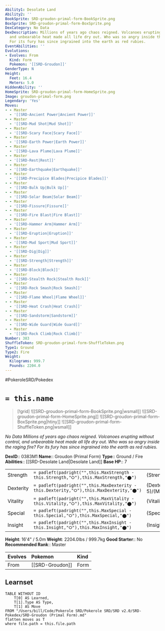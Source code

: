 ```yaml
---
Ability1: Desolate Land
Ability2: ''
BookSprite: SRD-groudon-primal-form-BookSprite.png
BoxSprite: SRD-groudon-primal-form-BoxSprite.png
DexCategory: No Data
DexDescription: Millions of years ago chaos reigned. Volcanoes erupting without control,
  and unbearable heat made all life dry out. Who was so angry inside the raging fire?
  For its fury has since ingrained into the earth as red rubies.
EventAbilities: ''
Evolutions:
- Evolves: From
  Kind: Form
  Pokemon: '[[SRD-Groudon]]'
GenderType: N
Height:
  Feet: 16.4
  Meters: 5.0
HiddenAbility: ''
HomeSprite: SRD-groudon-primal-form-HomeSprite.png
Image: groudon-primal-form.png
Legendary: 'Yes'
Moves:
- - Master
  - '[[SRD-Ancient Power|Ancient Power]]'
- - Master
  - '[[SRD-Mud Shot|Mud Shot]]'
- - Master
  - '[[SRD-Scary Face|Scary Face]]'
- - Master
  - '[[SRD-Earth Power|Earth Power]]'
- - Master
  - '[[SRD-Lava Plume|Lava Plume]]'
- - Master
  - '[[SRD-Rest|Rest]]'
- - Master
  - '[[SRD-Earthquake|Earthquake]]'
- - Master
  - '[[SRD-Precipice Blades|Precipice Blades]]'
- - Master
  - '[[SRD-Bulk Up|Bulk Up]]'
- - Master
  - '[[SRD-Solar Beam|Solar Beam]]'
- - Master
  - '[[SRD-Fissure|Fissure]]'
- - Master
  - '[[SRD-Fire Blast|Fire Blast]]'
- - Master
  - '[[SRD-Hammer Arm|Hammer Arm]]'
- - Master
  - '[[SRD-Eruption|Eruption]]'
- - Master
  - '[[SRD-Mud Sport|Mud Sport]]'
- - Master
  - '[[SRD-Dig|Dig]]'
- - Master
  - '[[SRD-Strength|Strength]]'
- - Master
  - '[[SRD-Block|Block]]'
- - Master
  - '[[SRD-Stealth Rock|Stealth Rock]]'
- - Master
  - '[[SRD-Rock Smash|Rock Smash]]'
- - Master
  - '[[SRD-Flame Wheel|Flame Wheel]]'
- - Master
  - '[[SRD-Heat Crash|Heat Crash]]'
- - Master
  - '[[SRD-Sandstorm|Sandstorm]]'
- - Master
  - '[[SRD-Wide Guard|Wide Guard]]'
- - Master
  - '[[SRD-Rock Climb|Rock Climb]]'
Number: 383
ShuffleToken: SRD-groudon-primal-form-ShuffleToken.png
Type1: Ground
Type2: Fire
Weight:
  Kilograms: 999.7
  Pounds: 2204.0
---
```


#PokeroleSRD/Pokedex

# `= this.name`

> [!grid]
> ![[SRD-groudon-primal-form-BookSprite.png|wsmall]]
> ![[SRD-groudon-primal-form-HomeSprite.png]]
> ![[SRD-groudon-primal-form-BoxSprite.png|htiny]]
> ![[SRD-groudon-primal-form-ShuffleToken.png|wsmall]]


*No Data*
*Millions of years ago chaos reigned. Volcanoes erupting without control, and unbearable heat made all life dry out. Who was so angry inside the raging fire? For its fury has since ingrained into the earth as red rubies.*

**DexID**:: 0383M1
**Name**:: Groudon (Primal Form)
**Type**:: Ground / Fire
**Abilities**:: [[SRD-Desolate Land|Desolate Land]]
**Base HP**:: 7

|           |                                                                                        |                                          |
| --------- | -------------------------------------------------------------------------------------- | ---------------------------------------- |
| Strength  | `= padleft(padright("",this.MaxStrength - this.Strength,"⭘"),this.MaxStrength,"⬤")`    | (Strength::9)/(MaxStrength::9)   |
| Dexterity | `= padleft(padright("",this.MaxDexterity - this.Dexterity,"⭘"),this.MaxDexterity,"⬤")` | (Dexterity:: 5)/(MaxDexterity::5) |
| Vitality  | `= padleft(padright("",this.MaxVitality - this.Vitality,"⭘"),this.MaxVitality,"⬤")`    | (Vitality::8)/(MaxVitality::8)   |
| Special   | `= padleft(padright("",this.MaxSpecial - this.Special,"⭘"),this.MaxSpecial,"⬤")`       | (Special::8)/(MaxSpecial::8)     |
| Insight   | `= padleft(padright("",this.MaxInsight - this.Insight,"⭘"),this.MaxInsight,"⬤")`       | (Insight::5)/(MaxInsight::5)     |

**Height**: 16'4" / 5.0m
**Weight**: 2204.0lbs / 999.7kg
**Good Starter**:: No
**Recommended Rank**:: Master

| Evolves   | Pokemon         | Kind   |
|:----------|:----------------|:-------|
| From      | [[SRD-Groudon]] | Form   |

## Learnset

```dataview
TABLE WITHOUT ID
    T[0] AS Learned,
    T[1].Type AS Type,
    T[1] AS Move
FROM "/Users/bill/Code/Pokerole SRD/Pokerole SRD/SRD v2.0/SRD-Pokedex/SRD-Groudon (Primal Form).md"
flatten moves as T
where file.path = this.file.path
```
